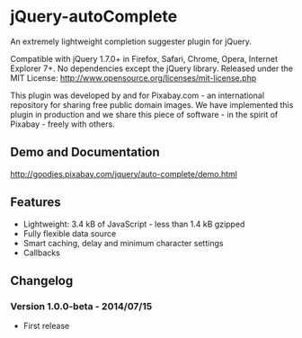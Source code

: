jQuery-autoComplete
===================

An extremely lightweight completion suggester plugin for jQuery.

Compatible with jQuery 1.7.0+ in Firefox, Safari, Chrome, Opera, Internet Explorer 7+. No dependencies except the jQuery library.
Released under the MIT License: http://www.opensource.org/licenses/mit-license.php

This plugin was developed by and for Pixabay.com - an international repository for sharing free public domain images.
We have implemented this plugin in production and we share this piece of software - in the spirit of Pixabay - freely with others.

## Demo and Documentation

http://goodies.pixabay.com/jquery/auto-complete/demo.html

## Features

* Lightweight: 3.4 kB of JavaScript - less than 1.4 kB gzipped
* Fully flexible data source
* Smart caching, delay and minimum character settings
* Callbacks

## Changelog

### Version 1.0.0-beta - 2014/07/15

* First release

